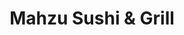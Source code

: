 ---
layout: place
title: "Mahzu Sushi & Grill"
permalink: /florida/gainesville/mahzu-sushi-grill.html
stateAbbr: FL
stateName: Florida
cityName: Gainesville
place_id: ChIJQ7mHV9ui6IgRhfIJHwKCyaY
photos:
  - name: >-
      places/ChIJQ7mHV9ui6IgRhfIJHwKCyaY/photos/AeeoHcKIIA4_md7PsN-5i0Qyakn_CMbYGCXb18tEPotRI7x1S_fdFQ_i3OWR1Ryx2I9vhi97gvEQvr97iAxZpFFZXpEWmAj-YxYICDa7ZzjPF2vNy7MbPBv6iHbFNkNcvDcV5AEYOjkAC98Fe6Otw4KxQ9yMuM2PTM6jHjKbN_xJ9Ew24_XwhXwDri1OjPx2QMcnpStbX_EhFpLiRdS17EXxbDsyHNy5UQuVOlBc8voGONFG1BnBYVb7zZVcfCKpt10bki08G1STgwvOUaTbaPuTlQykHwsuS0YU1C29gJBJp5QmeojuMAGHlOv9GwWgjLiukdRuyYTHYDm7PJG31VWBYcT55SGUBmq09-HQXIZN9X3-1Ckio8ykRw2dZJNYn_jONhSmWJvU7VS5D1m04NyjsYoEcF4UXWyykoxEw1SX8neamIc
    widthPx: 4800
    heightPx: 3600
    authorAttributions:
      - displayName: Binhong Shi
        uri: https://maps.google.com/maps/contrib/117399459422304012831
        photoUri: >-
          https://lh3.googleusercontent.com/a-/ALV-UjWS3nfLGuno5zZwx1I0ZctYkCobYey_nmUiE4lz3stdpZNbZdgV=s100-p-k-no-mo
    flagContentUri: >-
      https://www.google.com/local/imagery/report/?cb_client=maps_api_places.places_api&image_key=!1e10!2sCIHM0ogKEICAgIDf3rLyuQE&hl=en-US
    googleMapsUri: >-
      https://www.google.com/maps/place//data=!3m4!1e2!3m2!1sCIHM0ogKEICAgIDf3rLyuQE!2e10!4m2!3m1!1s0x88e8a2db5787b943:0xa6c982021f09f285
  - name: >-
      places/ChIJQ7mHV9ui6IgRhfIJHwKCyaY/photos/AeeoHcLRHDXz5hQOnX5-nh1MYadcPjvBZ4Bafe2BuDCgz8TAui8M8ql-uSu2CulLb681vVzfz5mBjcjespxS7cfE9-rRy9neAN-XhTAmfkQfTGCHeo8lxrsMjpcN8KvWrT8R0JzbnB6H7DM_AceRN-TXqs4IFiv_LakgFoyhuuXXzn5YGh3mGvoOf-Y9sbEbkOwKLDGU_TKVk8Xd_k1kLuqYvG__5K-i8tnqyu0G6QNG6XvmaC54uHawkFuEAhjvFFKdywgsjnE_wO0bhfZ8wyakWHm3q1j4UM6N6tOpnsw_5BaW7t2Ks4XNrlMoERedl3yzUWYMJWjyqm81UAIPUKBl16pbYd63fjDP9PMDS6aBzI8agM7oknGjo28IrnEkSBZ3e6aoAplSwFOeYwuWS2LsuTowU5ywccGtO5ax7U-Vy-A59G1H
    widthPx: 4800
    heightPx: 3600
    authorAttributions:
      - displayName: Naveen Siddiqui
        uri: https://maps.google.com/maps/contrib/104336836514861354164
        photoUri: >-
          https://lh3.googleusercontent.com/a-/ALV-UjWk_VA_-zbAPmPp7CJjTBZ2khbrwI7qubSIgjKMH5nD_H1fCK64hw=s100-p-k-no-mo
    flagContentUri: >-
      https://www.google.com/local/imagery/report/?cb_client=maps_api_places.places_api&image_key=!1e10!2sCIHM0ogKEICAgMCAyaWoyAE&hl=en-US
    googleMapsUri: >-
      https://www.google.com/maps/place//data=!3m4!1e2!3m2!1sCIHM0ogKEICAgMCAyaWoyAE!2e10!4m2!3m1!1s0x88e8a2db5787b943:0xa6c982021f09f285
  - name: >-
      places/ChIJQ7mHV9ui6IgRhfIJHwKCyaY/photos/AeeoHcKzn1pKjYsUu312Nh7ml4eH0UZqTEv75HJt-ZwQ1DKpN6eyywAs2BVvrvhOKQnvW9yX159xkddS6d74zzvgcSDyb2dH1zHJ--ASo0mxcn5XTv4PGZ9Wm7Trf07sTmKiBdwdbhJ-7zCxjBfaXqebcea8av81cTyKs0woEAs0tzQRfGSowPkvhF5xrH7VS-yyU-ioKZ7NwzomUc7kQ6s87FkkgQDNtgrU4aHObnkwuTw6KN33Pz7fHHlMMCMx6Klt_QlDch1sBKXxOhDeoatDgBF7R3GL6t5HDxbwGX5ioW8AOMijGev5n0KsuxyhEXWeFnKu4tMnZfDKKYg34AdMQtw67oYjQkOq60SPUw3OkdV3QKYDDl_kBD-WEo0wZxTcbjjJi7Yf9HBAoNlZt-mgiU_gnUgdzYAlhM7Ai_PsLr9cFMuw
    widthPx: 4032
    heightPx: 3024
    authorAttributions:
      - displayName: Binhong Shi
        uri: https://maps.google.com/maps/contrib/117399459422304012831
        photoUri: >-
          https://lh3.googleusercontent.com/a-/ALV-UjWS3nfLGuno5zZwx1I0ZctYkCobYey_nmUiE4lz3stdpZNbZdgV=s100-p-k-no-mo
    flagContentUri: >-
      https://www.google.com/local/imagery/report/?cb_client=maps_api_places.places_api&image_key=!1e10!2sCIHM0ogKEICAgICfxaiZ1AE&hl=en-US
    googleMapsUri: >-
      https://www.google.com/maps/place//data=!3m4!1e2!3m2!1sCIHM0ogKEICAgICfxaiZ1AE!2e10!4m2!3m1!1s0x88e8a2db5787b943:0xa6c982021f09f285
  - name: >-
      places/ChIJQ7mHV9ui6IgRhfIJHwKCyaY/photos/AeeoHcLs_FlaigDtlJByGkoKJCyUaSIM5dkvxMX-Ki_ZFip3IpQEbHPqaKauasseoWwiIugdH71zs1iQXpkrx-Qb_5kVGpsg7he4qZvehxdpchVs95tzpzEa1EUkL81cz9WkBNGXOymjwUoD0qpwzeys1Qt8AvzwjLFHxCAhhZVtazbkMLdD7W-sWYEXIWkLrco-CWefriQ5AMNWLRJWA0wYHRYakDHG3WZbASHY00HspTKA6xXtj2oPfZG8CD-AtpfsIVGFkg001c7yGgZEQs9zG27vTA1KKo2LgrhU3ukNRli80FRLJc7o71lZHjzVeKLE9d7ZwOUA1sgwQzM0SX3TVuu5nPGvhVL0sOuPBtcozhwyy4QTtVepgrtxITuq6N3hP7xhYA9XG9b69YpH0WhkvJppLD5WxrwDR5yL6aOb-P4rXA
    widthPx: 3024
    heightPx: 4032
    authorAttributions:
      - displayName: Priscilla Stout
        uri: https://maps.google.com/maps/contrib/103916987749667391284
        photoUri: >-
          https://lh3.googleusercontent.com/a-/ALV-UjUHUMs0W0ZzlbxL1YXFaUtTLO8jCzsnTbcuEpiOSL1nor2aD7tp=s100-p-k-no-mo
    flagContentUri: >-
      https://www.google.com/local/imagery/report/?cb_client=maps_api_places.places_api&image_key=!1e10!2sCIHM0ogKEICAgIC_xLuETw&hl=en-US
    googleMapsUri: >-
      https://www.google.com/maps/place//data=!3m4!1e2!3m2!1sCIHM0ogKEICAgIC_xLuETw!2e10!4m2!3m1!1s0x88e8a2db5787b943:0xa6c982021f09f285
  - name: >-
      places/ChIJQ7mHV9ui6IgRhfIJHwKCyaY/photos/AeeoHcK2LcXXU0Dtew8pLvdMbYb-CLum3DNt-J3xq5c_zBewsX39BbY8IAHfFqosA6gLqVcrRuIAfVUXj-xz2GkT1Pej7pKh3r2e8VKRkt2mr6-navlMZKNjVoaJrq-x-984gp1kqHf8tb_G2vndtmQ-5_7PjJttRHH-S0dRWJgoWhCpHpmSraqiPXBfDeAh_HA45YISkzps_f7bBmqvpP4bktXQh5mWaNkEi1F5oxsW-vNWw_kc7rAu2vqIKDceB352AHos5oxGUaZeqTpp_5K0wvLoxmvsC2WVfVIpaXJfUT3uVtg_b-xhWw0At_l9FPSmpjLOBNixbvEsuUjwlj-Rh6iwSi_RqlkxYf21MUr3DrCzBRUHqqmhB9cGANuMWKAASD3DnjG24wC0pwdcBx6nHfwwekcxrSI2AmwO_D-juk1pcA
    widthPx: 2992
    heightPx: 2992
    authorAttributions:
      - displayName: DM Mendoza
        uri: https://maps.google.com/maps/contrib/116052943329440236802
        photoUri: >-
          https://lh3.googleusercontent.com/a/ACg8ocICntOwBmvdrKjnPupk-_kVX-x2YgMWS3cZczshKjndUwve_w=s100-p-k-no-mo
    flagContentUri: >-
      https://www.google.com/local/imagery/report/?cb_client=maps_api_places.places_api&image_key=!1e10!2sCIHM0ogKEICAgICPsYD9bg&hl=en-US
    googleMapsUri: >-
      https://www.google.com/maps/place//data=!3m4!1e2!3m2!1sCIHM0ogKEICAgICPsYD9bg!2e10!4m2!3m1!1s0x88e8a2db5787b943:0xa6c982021f09f285
  - name: >-
      places/ChIJQ7mHV9ui6IgRhfIJHwKCyaY/photos/AeeoHcLW1eyU6nTXxlMQl0VfyhGgA3Zxrur7UeYuasXYX7qyxzcz8oojd8bnJb87YnI8shmgJQAxJChgtyng0-_UGPpF2xcFUMrxpcv5WmWk6oU4b-SUJjdQkiDqm3vFkpQJKOeN_f11HyIfat8jrQwzFVS33A2-lQbFdyDd6df56Hyf7Qx37UcRQDE-oCaH-88e7Q1RgcgKiBUyRWM07fKglw7H3yNmyt_zw4ZPiqbvKbG5cMt8972dZDQ1Vn0Ba1ZftA2_NneRB8BMpcgoxAoVA2i2GfqyqsheWk7tBFdbgF1n5wEEoI_urMr3KatklDsUIq-gW_RDR_0lDt7MgN0R1No_PM6kP_N3nsgdbJtSGw_yUfDf8k4ILG4nonC_de4CII2c3Izp7XrBirewIqt5RA5mOsQjE4Q72m7Rx-fE34oIGoBm
    widthPx: 2992
    heightPx: 2992
    authorAttributions:
      - displayName: DM Mendoza
        uri: https://maps.google.com/maps/contrib/116052943329440236802
        photoUri: >-
          https://lh3.googleusercontent.com/a/ACg8ocICntOwBmvdrKjnPupk-_kVX-x2YgMWS3cZczshKjndUwve_w=s100-p-k-no-mo
    flagContentUri: >-
      https://www.google.com/local/imagery/report/?cb_client=maps_api_places.places_api&image_key=!1e10!2sCIHM0ogKEICAgICPsYD9zgE&hl=en-US
    googleMapsUri: >-
      https://www.google.com/maps/place//data=!3m4!1e2!3m2!1sCIHM0ogKEICAgICPsYD9zgE!2e10!4m2!3m1!1s0x88e8a2db5787b943:0xa6c982021f09f285
  - name: >-
      places/ChIJQ7mHV9ui6IgRhfIJHwKCyaY/photos/AeeoHcJdh2qU7EXAhNciUkKgllA0EsSo0MkD5NFi3iXeGosEr5bJPs2lKXF2Wy6Kjc-9kFXYFDGeGRLwn59vvUUCGqyEILyN1RGpxxW6OFSQ16usiDQJ0O-ncx9OIDGzqp0dh4aVxxh-97MiVFVhnH37Wh4D_4DhXsEOY6ugbULLOXzFM36nN852Up_MMkz6wtM-MYLWJW0teWZjwrdLfrILWxnbiDvivtf-hp9cLqfbmv40oM7HqrJ2hEbpZXP-crEZFnepni8GvdPjmz60gTSPrMz-All06ZRznAiVc_wNVlw3A40X8z-yT3feStmyAHIMJilAmM6IzIzzGNFCtLUsXfsiEeeiDeT3hfAZTspxruijtd39Del8rUOjW3MG1nb9qHrptqPpC7xUs-YvXgmpT5hF3wDo1nplNUrZ1emgnKaQvQp5
    widthPx: 4080
    heightPx: 3060
    authorAttributions:
      - displayName: Joshua Burkin
        uri: https://maps.google.com/maps/contrib/107234615776868523304
        photoUri: >-
          https://lh3.googleusercontent.com/a-/ALV-UjUedIBaJrfzKbcRLNaM48qfpGqzjTXG4Hc5v6zEvooA6DNYNOcY=s100-p-k-no-mo
    flagContentUri: >-
      https://www.google.com/local/imagery/report/?cb_client=maps_api_places.places_api&image_key=!1e10!2sCIHM0ogKEICAgICfxOjznAE&hl=en-US
    googleMapsUri: >-
      https://www.google.com/maps/place//data=!3m4!1e2!3m2!1sCIHM0ogKEICAgICfxOjznAE!2e10!4m2!3m1!1s0x88e8a2db5787b943:0xa6c982021f09f285
  - name: >-
      places/ChIJQ7mHV9ui6IgRhfIJHwKCyaY/photos/AeeoHcJ0-vEdr42ZkPPQ3tiVg4eCR-FO6fuwMGzWUtjKEHDoUoaa4YBpsGox9VRCYOE8hw5gDa2pHWlwmR6R0zW2WFkHvDKyrqYT0foXTvvWJjNkfx8J5Gy7lohGyqiKjKXQJYYvKiwYNnRcbdb3I6gch4TOBtKB_HDkZn9-SGNEUlyhbQTuD1yUhAcmGeuhnoy1gZnbk3qxl73m8UqAQadMvPtUJ-u6EH6fUzt-atYXl958gy8Bv2Y8PxZfgtwrYNVja-MsnxC6pQJpAlArBwU4CZfWql4dL6BXbrI8wPqUe8Na9ohypIXKVHlb9wN2weXTbxN3G7nl4rriN-yZdKS7JSVWVqg1QGo2poDLkZBrwH9NNEn29DCDoFRyU0u_lykvvbM-ex4SlbcKhiWrc1XRABLbvDMdlcv3iR7VU-u_1akDvw
    widthPx: 4656
    heightPx: 3492
    authorAttributions:
      - displayName: Allan West
        uri: https://maps.google.com/maps/contrib/114444854363307994117
        photoUri: >-
          https://lh3.googleusercontent.com/a-/ALV-UjU_FC28gV5Jpjq6DJQP3wQNNCHQcsR8vmcxczTYcMH2Yu_EDhdc=s100-p-k-no-mo
    flagContentUri: >-
      https://www.google.com/local/imagery/report/?cb_client=maps_api_places.places_api&image_key=!1e10!2sCIHM0ogKEICAgIDMyqueNQ&hl=en-US
    googleMapsUri: >-
      https://www.google.com/maps/place//data=!3m4!1e2!3m2!1sCIHM0ogKEICAgIDMyqueNQ!2e10!4m2!3m1!1s0x88e8a2db5787b943:0xa6c982021f09f285
  - name: >-
      places/ChIJQ7mHV9ui6IgRhfIJHwKCyaY/photos/AeeoHcK0UxWmlekYB6WNIgR4sBJwx_XEfnO0B4Ye5L5DXufPlrEEP8fAvipjJQh-OS78HIzWUsCOsdrKskUvUbgESfGBfKDPgLdBSRkhmkICSRpDFq3ai4OsqZf3mTh9z4GAzCC9rvWM6FfdsAIKRhhvFWPXuhAl3VpaJ_2TBNikRPecQ2c202Akunha9LHA_eH5xO8xfMZJo_UELe9Su8ayjPUEwqivHusEYEus3Hbc4NS5TlkmtYQfAmuXucbo8llLYgKo_MoVZa9SJx3JFwdLikWdMiIXgaaLpQKi3Ruv8OaajoZm1uzNkCJQFOyE4YscqQr3vI1-UfFAWELUDBrryrJXZbrje2KWehSUJpkqzk3VKLmhWFgHnK-fSg0yjYbH22QuSIauj9z5_Uam5UU-aQiQsvw-fs26PJRdt7V1PmQB7cGp
    widthPx: 4000
    heightPx: 2252
    authorAttributions:
      - displayName: Coycoy B.
        uri: https://maps.google.com/maps/contrib/114515316199491777715
        photoUri: >-
          https://lh3.googleusercontent.com/a-/ALV-UjX9zkvmG00mIXW1R5rfwSPC_q7616M7IGP_E3JZdRJSEtw8FnXk=s100-p-k-no-mo
    flagContentUri: >-
      https://www.google.com/local/imagery/report/?cb_client=maps_api_places.places_api&image_key=!1e10!2sCIHM0ogKEICAgIDn4aex4AE&hl=en-US
    googleMapsUri: >-
      https://www.google.com/maps/place//data=!3m4!1e2!3m2!1sCIHM0ogKEICAgIDn4aex4AE!2e10!4m2!3m1!1s0x88e8a2db5787b943:0xa6c982021f09f285
  - name: >-
      places/ChIJQ7mHV9ui6IgRhfIJHwKCyaY/photos/AeeoHcJKCblMJ6vHoe-CeTM7lx1fVZ1NPwVSC9V1Tl4_WRq1FKHen5TyjYEN575iWdgDdYDr9D9413eC8ndEkh3Fodo7uWCtPxg_P1JNL32MSq_kxytAbGCkMyXcHJDsbXiSTpetusfesM9dA3a0EZfHhJUfTYm0RWuOyAxfYQO8LvwgfoouoGKevwzj990ne4CeagOJ3wXu0cNcPNAcVV7MI_tm7jR8jgumcihyBWh1pDZ3_CALX4EY9ogDCXncNdVMQJnhrY3tZNW8jEC3de2NkXr1rpbqRZMY6IF3y6wx1YE9Y83eREJyp8sTVnFtNljBB0qGmE3VdSe2Ft6cELtaBrabvSjtQawYyHXYqWoId9FJbK-ErV9FKvudBC04JtIgQo33iErQld9kZX5YtLi6G9x-SYbDd3ZSGstCScRPOGr2VA
    widthPx: 4000
    heightPx: 3000
    authorAttributions:
      - displayName: Joshua Burkin
        uri: https://maps.google.com/maps/contrib/107234615776868523304
        photoUri: >-
          https://lh3.googleusercontent.com/a-/ALV-UjUedIBaJrfzKbcRLNaM48qfpGqzjTXG4Hc5v6zEvooA6DNYNOcY=s100-p-k-no-mo
    flagContentUri: >-
      https://www.google.com/local/imagery/report/?cb_client=maps_api_places.places_api&image_key=!1e10!2sCIHM0ogKEICAgIDntofhLA&hl=en-US
    googleMapsUri: >-
      https://www.google.com/maps/place//data=!3m4!1e2!3m2!1sCIHM0ogKEICAgIDntofhLA!2e10!4m2!3m1!1s0x88e8a2db5787b943:0xa6c982021f09f285
address: 5150 SW 34th St, Gainesville, FL 32608, USA
street: 5150 SW 34th St
city: Gainesville
state: FL
zip: '32608'
country: USA
neighborhood: null
latitude: '29.605753'
longitude: '-82.372606'
accessibility_options:
  wheelchairAccessibleParking: true
  wheelchairAccessibleEntrance: true
  wheelchairAccessibleRestroom: true
  wheelchairAccessibleSeating: true
business_status: OPERATIONAL
name: Mahzu Sushi & Grill
google_maps_links:
  directionsUri: >-
    https://www.google.com/maps/dir//''/data=!4m7!4m6!1m1!4e2!1m2!1m1!1s0x88e8a2db5787b943:0xa6c982021f09f285!3e0
  placeUri: https://maps.google.com/?cid=12018280026237170309
  writeAReviewUri: >-
    https://www.google.com/maps/place//data=!4m3!3m2!1s0x88e8a2db5787b943:0xa6c982021f09f285!12e1
  reviewsUri: >-
    https://www.google.com/maps/place//data=!4m4!3m3!1s0x88e8a2db5787b943:0xa6c982021f09f285!9m1!1b1
  photosUri: >-
    https://www.google.com/maps/place//data=!4m3!3m2!1s0x88e8a2db5787b943:0xa6c982021f09f285!10e5
primary_type: Sushi Restaurant
opening_hours:
  regular: null
  current: null
secondary_opening_hours:
  regular:
    weekdayDescriptions: null
    type: null
  current:
    weekdayDescriptions: null
    type: null
phone: (352) 336-3338
price_level: PRICE_LEVEL_MODERATE
price_range: $10 &ndash; $20
rating: '4.6'
rating_count: 753
website: https://mahzusushi.com/
description: >-
  Relaxed, modern outpost for Japanese grilled fare, sushi, creative rolls &
  sake bombs.
reviews:
  - name: >-
      places/ChIJQ7mHV9ui6IgRhfIJHwKCyaY/reviews/ChZDSUhNMG9nS0VJQ0FnTUNBeWNYNVZREAE
    relativePublishTimeDescription: 2 months ago
    rating: 5
    text:
      text: >-
        even on a busy night, the service was spectacular! since our food was
        taking a while, they gave us 2 free appetizers and a free desert. The
        servers were attentive and detailed. The sushi rolls were delicious and
        large in portion! Would go again :)
      languageCode: en
    originalText:
      text: >-
        even on a busy night, the service was spectacular! since our food was
        taking a while, they gave us 2 free appetizers and a free desert. The
        servers were attentive and detailed. The sushi rolls were delicious and
        large in portion! Would go again :)
      languageCode: en
    authorAttribution:
      displayName: Naveen Siddiqui
      uri: https://www.google.com/maps/contrib/104336836514861354164/reviews
      photoUri: >-
        https://lh3.googleusercontent.com/a-/ALV-UjWk_VA_-zbAPmPp7CJjTBZ2khbrwI7qubSIgjKMH5nD_H1fCK64hw=s128-c0x00000000-cc-rp-mo-ba2
    publishTime: '2025-02-02T01:53:22.165298Z'
    flagContentUri: >-
      https://www.google.com/local/review/rap/report?postId=ChZDSUhNMG9nS0VJQ0FnTUNBeWNYNVZREAE&d=17924085&t=1
    googleMapsUri: >-
      https://www.google.com/maps/reviews/data=!4m6!14m5!1m4!2m3!1sChZDSUhNMG9nS0VJQ0FnTUNBeWNYNVZREAE!2m1!1s0x88e8a2db5787b943:0xa6c982021f09f285
  - name: >-
      places/ChIJQ7mHV9ui6IgRhfIJHwKCyaY/reviews/ChZDSUhNMG9nS0VJQ0FnSUNueS16RVFnEAE
    relativePublishTimeDescription: 6 months ago
    rating: 5
    text:
      text: >-
        Phenomenal experience! Happy to have this around the corner from my
        home. I took my mother here for some sushi when she came to visit from
        Portland Oregon. We absolutely enjoyed the food, service, and
        atmosphere. Who doesn’t love a good sushi roll. My mother always swears
        up and down she’s a vegan. She tells people this within a few minutes of
        meeting them. It’s basically her claim to fame and she will tell anyone
        who will listen. But when it comes to fish, she always breaks the rules.
        I’m quick to point out she would probably be better off if she just
        accepted the fact that she’s a pescatarian at best. But she never
        accepts the cold hard truth. I tell her she’s in denial. She tells me
        I’m a little A-Hole
      languageCode: en
    originalText:
      text: >-
        Phenomenal experience! Happy to have this around the corner from my
        home. I took my mother here for some sushi when she came to visit from
        Portland Oregon. We absolutely enjoyed the food, service, and
        atmosphere. Who doesn’t love a good sushi roll. My mother always swears
        up and down she’s a vegan. She tells people this within a few minutes of
        meeting them. It’s basically her claim to fame and she will tell anyone
        who will listen. But when it comes to fish, she always breaks the rules.
        I’m quick to point out she would probably be better off if she just
        accepted the fact that she’s a pescatarian at best. But she never
        accepts the cold hard truth. I tell her she’s in denial. She tells me
        I’m a little A-Hole
      languageCode: en
    authorAttribution:
      displayName: DMarx
      uri: https://www.google.com/maps/contrib/111937910177004740874/reviews
      photoUri: >-
        https://lh3.googleusercontent.com/a-/ALV-UjVr5N_78xqpzz-SDiWgD0tSzwIuoC_wHd4njgOy_4CVbQPr8i9G=s128-c0x00000000-cc-rp-mo-ba5
    publishTime: '2024-09-30T00:18:11.813854Z'
    flagContentUri: >-
      https://www.google.com/local/review/rap/report?postId=ChZDSUhNMG9nS0VJQ0FnSUNueS16RVFnEAE&d=17924085&t=1
    googleMapsUri: >-
      https://www.google.com/maps/reviews/data=!4m6!14m5!1m4!2m3!1sChZDSUhNMG9nS0VJQ0FnSUNueS16RVFnEAE!2m1!1s0x88e8a2db5787b943:0xa6c982021f09f285
  - name: >-
      places/ChIJQ7mHV9ui6IgRhfIJHwKCyaY/reviews/ChdDSUhNMG9nS0VJQ0FnSUNQc1lEOTlnRRAB
    relativePublishTimeDescription: 4 months ago
    rating: 5
    text:
      text: >-
        Food was delicious and service was extraordinary. I thought it was a
        little pricey, but the portion sizes are well worth the price. Parking
        is easy, as this business is located in a business plaza. Overall would
        recommend
      languageCode: en
    originalText:
      text: >-
        Food was delicious and service was extraordinary. I thought it was a
        little pricey, but the portion sizes are well worth the price. Parking
        is easy, as this business is located in a business plaza. Overall would
        recommend
      languageCode: en
    authorAttribution:
      displayName: DM Mendoza
      uri: https://www.google.com/maps/contrib/116052943329440236802/reviews
      photoUri: >-
        https://lh3.googleusercontent.com/a/ACg8ocICntOwBmvdrKjnPupk-_kVX-x2YgMWS3cZczshKjndUwve_w=s128-c0x00000000-cc-rp-mo-ba5
    publishTime: '2024-11-25T12:24:16.141336Z'
    flagContentUri: >-
      https://www.google.com/local/review/rap/report?postId=ChdDSUhNMG9nS0VJQ0FnSUNQc1lEOTlnRRAB&d=17924085&t=1
    googleMapsUri: >-
      https://www.google.com/maps/reviews/data=!4m6!14m5!1m4!2m3!1sChdDSUhNMG9nS0VJQ0FnSUNQc1lEOTlnRRAB!2m1!1s0x88e8a2db5787b943:0xa6c982021f09f285
  - name: >-
      places/ChIJQ7mHV9ui6IgRhfIJHwKCyaY/reviews/ChdDSUhNMG9nS0VJQ0FnSUQ3Mk9hZ2xnRRAB
    relativePublishTimeDescription: 7 months ago
    rating: 5
    text:
      text: >-
        Came here on a whim and were so happy with our decision! From the
        outside, it doesn’t look like much but the inside is gorgeous! It was
        packed too, which is always a great sign! The server was so friendly and
        helpful with our selections! The food came out fast and was delicious!
        Everything was really so flavorful and tasted fresh. The yum yum sauce
        is really good too! Would definitely come back here again!
      languageCode: en
    originalText:
      text: >-
        Came here on a whim and were so happy with our decision! From the
        outside, it doesn’t look like much but the inside is gorgeous! It was
        packed too, which is always a great sign! The server was so friendly and
        helpful with our selections! The food came out fast and was delicious!
        Everything was really so flavorful and tasted fresh. The yum yum sauce
        is really good too! Would definitely come back here again!
      languageCode: en
    authorAttribution:
      displayName: ALICIA DECKER
      uri: https://www.google.com/maps/contrib/114832042895323726763/reviews
      photoUri: >-
        https://lh3.googleusercontent.com/a-/ALV-UjVj40TZp_aXhDs7ixfxarWYRqIhjv_t3hch4JoJSMPkTfeV_SHNyQ=s128-c0x00000000-cc-rp-mo-ba4
    publishTime: '2024-08-21T02:02:00.225431Z'
    flagContentUri: >-
      https://www.google.com/local/review/rap/report?postId=ChdDSUhNMG9nS0VJQ0FnSUQ3Mk9hZ2xnRRAB&d=17924085&t=1
    googleMapsUri: >-
      https://www.google.com/maps/reviews/data=!4m6!14m5!1m4!2m3!1sChdDSUhNMG9nS0VJQ0FnSUQ3Mk9hZ2xnRRAB!2m1!1s0x88e8a2db5787b943:0xa6c982021f09f285
  - name: >-
      places/ChIJQ7mHV9ui6IgRhfIJHwKCyaY/reviews/ChdDSUhNMG9nS0VJQ0FnTUNJc3VLX29RRRAB
    relativePublishTimeDescription: a week ago
    rating: 4
    text:
      text: >-
        This place is great if you want cheap sushi but it's not the highest in
        quality when you order the cheaper rolls. If you are looking for cheap
        sushi come here. I advise getting the cooked rolls. The raw sushi just
        is not as good as other places in town. Staff are lovely and service is
        quick.
      languageCode: en
    originalText:
      text: >-
        This place is great if you want cheap sushi but it's not the highest in
        quality when you order the cheaper rolls. If you are looking for cheap
        sushi come here. I advise getting the cooked rolls. The raw sushi just
        is not as good as other places in town. Staff are lovely and service is
        quick.
      languageCode: en
    authorAttribution:
      displayName: Kenneth McRae
      uri: https://www.google.com/maps/contrib/102776720266728261119/reviews
      photoUri: >-
        https://lh3.googleusercontent.com/a-/ALV-UjVx0hxxP23LydThGBS5qYuiAmXbipae5kmeD9qoJsfMsttFj_w=s128-c0x00000000-cc-rp-mo-ba4
    publishTime: '2025-03-31T20:26:12.519075Z'
    flagContentUri: >-
      https://www.google.com/local/review/rap/report?postId=ChdDSUhNMG9nS0VJQ0FnTUNJc3VLX29RRRAB&d=17924085&t=1
    googleMapsUri: >-
      https://www.google.com/maps/reviews/data=!4m6!14m5!1m4!2m3!1sChdDSUhNMG9nS0VJQ0FnTUNJc3VLX29RRRAB!2m1!1s0x88e8a2db5787b943:0xa6c982021f09f285
parking_options:
  freeParkingLot: true
  freeStreetParking: true
  valetParking: false
payment_options:
  acceptsCreditCards: true
  acceptsDebitCards: true
  acceptsCashOnly: false
  acceptsNfc: true
allow_dogs: null
curbside_pickup: null
delivery: true
dine_in: true
good_for_children: true
good_for_groups: true
good_for_sports: false
live_music: false
menu_for_children: true
outdoor_seating: false
reservable: true
restroom: true
serves_beer: true
serves_breakfast: false
serves_brunch: false
serves_cocktails: null
serves_coffee: false
serves_dinner: true
serves_dessert: true
serves_lunch: true
serves_vegetarian_food: true
serves_wine: true
takeout: true

---